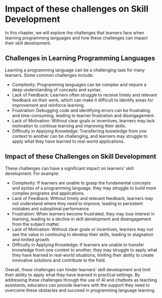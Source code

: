 # Impact of these challenges on Skill Development

In this chapter, we will explore the challenges that learners face when learning programming languages and how these challenges can impact their skill development.

Challenges in Learning Programming Languages
--------------------------------------------

Learning a programming language can be a challenging task for many learners. Some common challenges include:

* Complexity: Programming languages can be complex and require a deep understanding of concepts and syntax.
* Lack of Feedback: Learners often struggle to receive timely and relevant feedback on their work, which can make it difficult to identify areas for improvement and reinforce learning.
* Frustration: Debugging code and identifying errors can be frustrating and time-consuming, leading to learner frustration and disengagement.
* Lack of Motivation: Without clear goals or incentives, learners may lack motivation to continue learning and improving their skills.
* Difficulty in Applying Knowledge: Transferring knowledge from one context to another can be challenging, and learners may struggle to apply what they have learned to real-world applications.

Impact of these Challenges on Skill Development
-----------------------------------------------

These challenges can have a significant impact on learners' skill development. For example:

* Complexity: If learners are unable to grasp the fundamental concepts and syntax of a programming language, they may struggle to build more complex programs and applications.
* Lack of Feedback: Without timely and relevant feedback, learners may not understand where they need to improve, leading to persistent mistakes and suboptimal performance.
* Frustration: When learners become frustrated, they may lose interest in learning, leading to a decline in skill development and disengagement from the subject matter.
* Lack of Motivation: Without clear goals or incentives, learners may not see the value in continuing to develop their skills, leading to stagnation and limited growth.
* Difficulty in Applying Knowledge: If learners are unable to transfer knowledge from one context to another, they may struggle to apply what they have learned in real-world situations, limiting their ability to create innovative solutions and contribute to the field.

Overall, these challenges can hinder learners' skill development and limit their ability to apply what they have learned in practical settings. By addressing these challenges through the use of AI and chatbots as teaching assistants, educators can provide learners with the support they need to overcome these obstacles and succeed in programming language learning.

